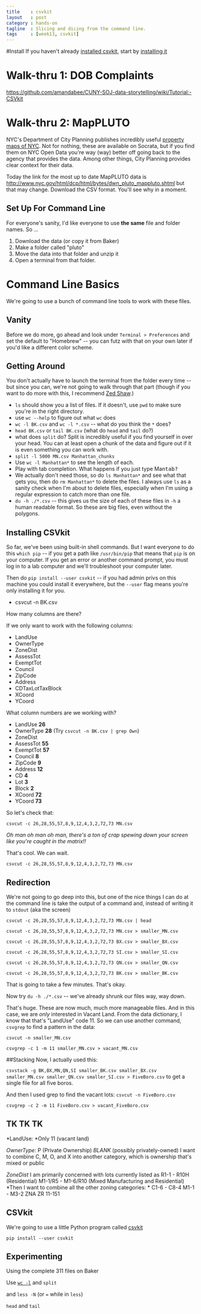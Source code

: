 ```yaml
---
title    : csvkit 
layout   : post
category : hands-on
tagline  : Slicing and dicing from the command line.
tags     : [week13, csvkit]
---
```


#Install
If you haven't already [installed csvkit](https://github.com/amandabee/CUNY-SOJ-data-storytelling/wiki/Tutorial:-Installing-CSVKit), start by [installing it](https://github.com/amandabee/CUNY-SOJ-data-storytelling/wiki/Tutorial:-Installing-CSVKit)

# Walk-thru 1: DOB Complaints

<https://github.com/amandabee/CUNY-SOJ-data-storytelling/wiki/Tutorial:-CSVkit>

# Walk-thru 2: MapPLUTO

NYC's Department of City Planning publishes incredibly useful [property maps of NYC](http://www.nyc.gov/html/dcp/html/bytes/applbyte.shtml). Not for nothing, these are available on Socrata, but if you find them on NYC Open Data you're way (way) better off going back to the agency that provides the data. Among other things, City Planning provides clear context for their data.

Today the link for the most up to date MapPLUTO data is <http://www.nyc.gov/html/dcp/html/bytes/dwn_pluto_mappluto.shtml> but that may change. Download the CSV format. You'll see why in a moment.

## Set Up For Command Line

For everyone's sanity, I'd like everyone to use **the same** file and folder names. So ...

1. Download the data (or copy it from Baker)
2. Make a folder called "pluto"
3. Move the data into that folder and unzip it
4. Open a terminal from that folder. 

# Command Line Basics

We're going to use a bunch of command line tools to work with these files. 

## Vanity
Before we do more, go ahead and look under `Terminal > Preferences` and set the default to "Homebrew" -- you can futz with that on your own later if you'd like a different color scheme.

## Getting Around
You don't actually have to launch the terminal from the folder every time -- but since you can, we're not going to walk through that part (though if you want to do more with this, I recommend [Zed Shaw](http://cli.learncodethehardway.org/).)

+ `ls` should show you a list of files. If it doesn't, use `pwd` to make sure you're in the right directory.
+ use `wc --help` to figure out what `wc` does
+ `wc -l BK.csv` and  `wc -l *.csv` -- what do you think the `*` does?
+ `head BK.csv` or `tail BK.csv` (what do `head` and `tail` do?)
+ what does `split` do? Split is incredibly useful if you find yourself in over your head. You can at least open a chunk of the data and figure out if it is even something you can work with. 
+ `split -l 5000 MN.csv Manhattan_chunks` 
+ Use `wc -l Manhattan*` to see the length of each. 
+ Play with tab completion. What happens if you just type Man<kbd>tab</kb>?
+ We actually don't need those, so do `ls Manhattan*` and see what that gets you, then do `rm Manhattan*` to delete the files. I always use `ls` as a sanity check when I'm about to delete files, especially when I'm using a regular expression to catch more than one file.
+ `du -h ./*.csv` -- this gives us the size of each of these files in `-h` a human readable format. So these are big files, even without the polygons. 


## Installing CSVkit 
So far, we've been using built-in shell commands. But I want everyone to do this `which pip` -- if you get a path like `/usr/bin/pip` that means that `pip` is on your computer. If you get an error or another command prompt, you must log in to a lab computer and we'll troubleshoot your computer later.

Then do `pip install --user csvkit` -- if you had admin privs on this machine you could install it everywhere, but the `--user` flag means you're only installing it for you.

+ csvcut -n BK.csv 

How many columns are there? 

If we only want to work with the following columns:

+ LandUse
+ OwnerType
+ ZoneDist
+ AssessTot
+ ExemptTot
+ Council
+ ZipCode
+ Address
+ CDTaxLotTaxBlock
+ XCoord
+ YCoord

What column numbers are we working with? 

+ LandUse **26**
+ OwnerType **28** (Try `csvcut -n BK.csv | grep Own`)
+ ZoneDist
+ AssessTot **55**
+ ExemptTot **57**
+ Council **8**
+ ZipCode **9**
+ Address **12**
+ CD **4**
+ Lot **3**
+ Block **2**
+ XCoord **72**
+ YCoord **73**

So let's check that:

`csvcut -c 26,28,55,57,8,9,12,4,3,2,72,73 MN.csv`

*Oh man oh man oh man, there's a ton of crap spewing down your screen like you're caught in the matrix!!*

That's cool. We can wait. 


`csvcut -c 26,28,55,57,8,9,12,4,3,2,72,73 MN.csv`

## Redirection

We're not going to go deep into this, but one of the nice things I can do at the command line is take the output of a command and, instead of writing it to `stdout` (aka the screen)

`csvcut -c 26,28,55,57,8,9,12,4,3,2,72,73 MN.csv | head`


`csvcut -c 26,28,55,57,8,9,12,4,3,2,72,73 MN.csv > smaller_MN.csv`

`csvcut -c 26,28,55,57,8,9,12,4,3,2,72,73 BX.csv > smaller_BX.csv`

`csvcut -c 26,28,55,57,8,9,12,4,3,2,72,73 SI.csv > smaller_SI.csv`

`csvcut -c 26,28,55,57,8,9,12,4,3,2,72,73 QN.csv > smaller_QN.csv`

`csvcut -c 26,28,55,57,8,9,12,4,3,2,72,73 BK.csv > smaller_BK.csv`

That is going to take a few minutes. That's okay.

Now try `du -h ./*.csv` -- we've already shrunk our files way, way down.

That's huge. These are now much, much more manageable files. And in this case, we are *only* interested in Vacant Land. From the data dictionary, I know that that's "LandUse" code 11. So we can use another command, `csvgrep` to find a pattern in the data: 

`csvcut -n smaller_MN.csv`

`csvgrep -c 1 -m 11 smaller_MN.csv > vacant_MN.csv`



##Stacking
Now, I actually used this:

`csvstack -g BK,BX,MN,QN,SI smaller_BK.csv smaller_BX.csv smaller_MN.csv smaller_QN.csv smaller_SI.csv > FiveBoro.csv` to get a single file for all five boros. 


And then I used grep to find the vacant lots: 
`csvcut -n FiveBoro.csv`

`csvgrep -c 2 -m 11 FiveBoro.csv > vacant_FiveBoro.csv`

## TK TK TK 
*LandUse: *Only 11 (vacant land)

*OwnerType:*
P (Private Ownership)
*BLANK* (possibly privately-owned)
I want to combine C, M, O, and X into another category, which is ownership
that's mixed or public

*ZoneDist*
I am primarily concerned with lots currently listed as
R1-1 - R10H (Residential)
M1-1/R5 - M1-6/R10 (Mixed Manufacturing and Residential)
*Then I want to combine all the other zoning categories: *
C1-6 - C8-4
M1-1 - M3-2
ZNA
ZR 11-151


## CSVkit

We're going to use a little Python program called [csvkit](http://csvkit.readthedocs.org)

`pip install --user csvkit`

## Experimenting
Using the complete 311 files on Baker


Use [`wc -l`](http://unixhelp.ed.ac.uk/CGI/man-cgi?wc) and `split` 

and `less -N` (or `=` while in `less`)

`head` and `tail`



